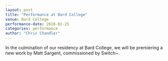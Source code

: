 ```yaml
---
layout: post
title: "Performance at Bard College"
venue: Bard College
performance-date: 2018-02-25
categories: performance
author: "Chris Chandler"
---
```


In the culmination of our residency at Bard College, we will be premiering a new work by Matt Sargent, commissioned by Switch~.
